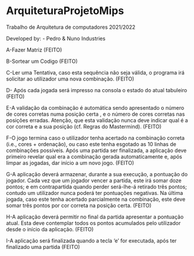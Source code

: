# ArquiteturaProjetoMips

Trabalho de Arquitetura de computadores 2021/2022

Developed by: - Pedro & Nuno Industries
               
A-Fazer Matriz 
(FEITO)

B-Sortear um Codigo 
(FEITO)

C-Ler uma Tentativa, caso esta sequência não seja válida, o programa irá solicitar ao utilizador uma nova combinação.
(FEITO)

D- Após cada jogada será impresso na consola o estado do atual tabuleiro (FEITO)


E-A validação da combinação é automática sendo apresentado o número de cores 
corretas  numa  posição  certa ,  e  o  número  de  cores  corretas  nas  posições  erradas. 
Atenção, que esta validação nunca deve indicar qual é a cor correta e a sua posição (cf. 
Regras do Mastermind). 
(FEITO)


F-O  jogo  termina  caso  o  utilizador  tenha  acertado  na  combinação  correta  (i.e., 
cores + ordenação), ou caso este tenha esgotado as 10 linhas de combinações possíveis. 
Após uma partida ser finalizada, a aplicação deve primeiro revelar qual era a combinação 
gerada automaticamente e, após limpar as jogadas, dar início a um novo jogo. 
(FEITO)

G-A  aplicação  deverá  armazenar,  durante  a  sua  execução,  a  pontuação  do 
jogador.  Cada  vez  que  um  jogador  vencer  a  partida,  este  irá  somar  doze  pontos;  e  em 
contrapartida quando perder será-lhe-á retirado três pontos; contudo um utilizador nunca 
poderá  ter  pontuações  negativas.  Na  última  jogada,  caso  este  tenha  acertado 
parcialmente  na  combinação,  este  deve  somar  três  pontos  por  cor  correta  na  posição 
certa. 
(FEITO)

H-A  aplicação  deverá  permitir  no  final  da  partida  apresentar  a  pontuação  atual. 
Esta  deve  contemplar  todos  os  pontos  acumulados  pelo  utilizador  desde  o  início  da 
aplicação. 
(FEITO)

I-A aplicação será finalizada quando a tecla ‘e’ for executada, após ter finalizado uma partida 
(FEITO)
